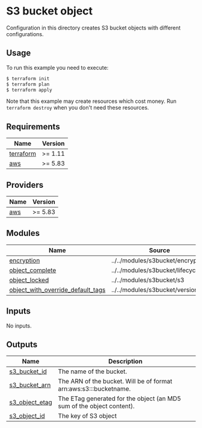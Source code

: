 # S3 bucket object

Configuration in this directory creates S3 bucket objects with different configurations.

## Usage

To run this example you need to execute:

```bash
$ terraform init
$ terraform plan
$ terraform apply
```

Note that this example may create resources which cost money. Run `terraform destroy` when you don't need these resources.

<!-- BEGIN_TF_DOCS -->
## Requirements

| Name | Version |
|------|---------|
| <a name="requirement_terraform"></a> [terraform](#requirement\_terraform) | >= 1.11 |
| <a name="requirement_aws"></a> [aws](#requirement\_aws) | >= 5.83 |

## Providers

| Name | Version |
|------|---------|
| <a name="provider_aws"></a> [aws](#provider\_aws) | >= 5.83 |

## Modules

| Name | Source | Version |
|------|--------|---------|
| <a name="bucket-encryption"></a> [encryption](#module\_encryption) | ../../modules/s3bucket/encryption | n/a |
| <a name="bucket-lifecycle-config"></a> [object\_complete](#module\_object\_complete) | ../../modules/s3bucket/lifecycle | n/a |
| <a name="s3-bucket"></a> [object\_locked](#module\_object\_locked) | ../../modules/s3bucket/s3 | n/a |
| <a name="bucket-versioning"></a> [object\_with\_override\_default\_tags](#module\_object\_with\_override\_default\_tags) | ../../modules/s3bucket/versioning | n/a |


## Inputs

No inputs.

## Outputs

| Name | Description |
|------|-------------|
| <a name="s3-bucket-name-output"></a> [s3\_bucket\_id](#output\_s3\_bucket\_id) | The name of the bucket. |
| <a name="s3-bucket-arn-output"></a> [s3\_bucket\_arn](#output\_s3\_bucket\_arn) | The ARN of the bucket. Will be of format arn:aws:s3:::bucketname.|
| <a name="s3-bucket-endpoint-output"></a> [s3\_object\_etag](#output\_s3\_object\_etag) | The ETag generated for the object (an MD5 sum of the object content). |
| <a name="s3-bucket-url-output"></a> [s3\_object\_id](#output\_s3\_object\_id) | The key of S3 object |
<!-- END_TF_DOCS -->
